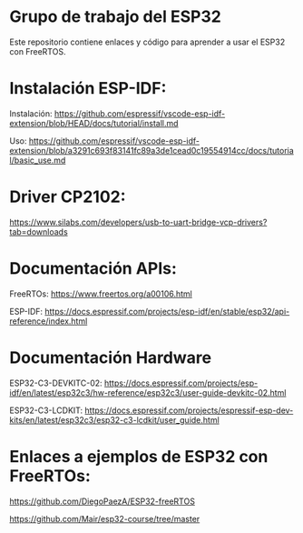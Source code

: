 # Grupo de trabajo del ESP32
Este repositorio contiene enlaces y código para aprender a usar el ESP32 con FreeRTOS.

# Instalación ESP-IDF:
Instalación: https://github.com/espressif/vscode-esp-idf-extension/blob/HEAD/docs/tutorial/install.md

Uso: https://github.com/espressif/vscode-esp-idf-extension/blob/a3291c693f83141fc89a3de1cead0c19554914cc/docs/tutorial/basic_use.md

# Driver CP2102:
https://www.silabs.com/developers/usb-to-uart-bridge-vcp-drivers?tab=downloads

# Documentación APIs:
FreeRTOs: https://www.freertos.org/a00106.html

ESP-IDF: https://docs.espressif.com/projects/esp-idf/en/stable/esp32/api-reference/index.html

# Documentación Hardware
ESP32-C3-DEVKITC-02: https://docs.espressif.com/projects/esp-idf/en/latest/esp32c3/hw-reference/esp32c3/user-guide-devkitc-02.html

ESP32-C3-LCDKIT: https://docs.espressif.com/projects/espressif-esp-dev-kits/en/latest/esp32c3/esp32-c3-lcdkit/user_guide.html

# Enlaces a ejemplos de ESP32 con FreeRTOs:
https://github.com/DiegoPaezA/ESP32-freeRTOS

https://github.com/Mair/esp32-course/tree/master





